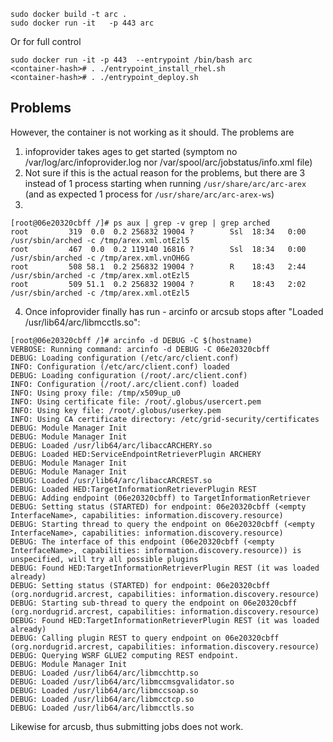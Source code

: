 ```
sudo docker build -t arc .
sudo docker run -it   -p 443 arc
```

Or for full control

```
sudo docker run -it -p 443  --entrypoint /bin/bash arc
<container-hash># . ./entrypoint_install_rhel.sh
<container-hash># . ./entrypoint_deploy.sh
```

## Problems 
However, the container is not working as it should. The problems are

1. infoprovider takes ages to get started (symptom no /var/log/arc/infoprovider.log nor /var/spool/arc/jobstatus/info.xml file)
2. Not sure if this is the actual reason for the problems, but there are 3 instead of 1 process starting when running ```/usr/share/arc/arc-arex``` (and as expected 1 process for ```/usr/share/arc/arc-arex-ws```)
3. 
```
[root@06e20320cbff /]# ps aux | grep -v grep | grep arched
root         319  0.0  0.2 256832 19004 ?        Ssl  18:34   0:00 /usr/sbin/arched -c /tmp/arex.xml.otEzl5
root         467  0.0  0.2 119140 16816 ?        Ssl  18:34   0:00 /usr/sbin/arched -c /tmp/arex.xml.vnOH6G
root         508 58.1  0.2 256832 19004 ?        R    18:43   2:44 /usr/sbin/arched -c /tmp/arex.xml.otEzl5
root         509 51.1  0.2 256832 19004 ?        R    18:43   2:02 /usr/sbin/arched -c /tmp/arex.xml.otEzl5
```

4. Once infoprovider finally has run - arcinfo or arcsub stops after "Loaded /usr/lib64/arc/libmcctls.so":

```
[root@06e20320cbff /]# arcinfo -d DEBUG -C $(hostname)
VERBOSE: Running command: arcinfo -d DEBUG -C 06e20320cbff
DEBUG: Loading configuration (/etc/arc/client.conf)
INFO: Configuration (/etc/arc/client.conf) loaded
DEBUG: Loading configuration (/root/.arc/client.conf)
INFO: Configuration (/root/.arc/client.conf) loaded
INFO: Using proxy file: /tmp/x509up_u0
INFO: Using certificate file: /root/.globus/usercert.pem
INFO: Using key file: /root/.globus/userkey.pem
INFO: Using CA certificate directory: /etc/grid-security/certificates
DEBUG: Module Manager Init
DEBUG: Module Manager Init
DEBUG: Loaded /usr/lib64/arc/libaccARCHERY.so
DEBUG: Loaded HED:ServiceEndpointRetrieverPlugin ARCHERY
DEBUG: Module Manager Init
DEBUG: Module Manager Init
DEBUG: Loaded /usr/lib64/arc/libaccARCREST.so
DEBUG: Loaded HED:TargetInformationRetrieverPlugin REST
DEBUG: Adding endpoint (06e20320cbff) to TargetInformationRetriever
DEBUG: Setting status (STARTED) for endpoint: 06e20320cbff (<empty InterfaceName>, capabilities: information.discovery.resource)
DEBUG: Starting thread to query the endpoint on 06e20320cbff (<empty InterfaceName>, capabilities: information.discovery.resource)
DEBUG: The interface of this endpoint (06e20320cbff (<empty InterfaceName>, capabilities: information.discovery.resource)) is unspecified, will try all possible plugins
DEBUG: Found HED:TargetInformationRetrieverPlugin REST (it was loaded already)
DEBUG: Setting status (STARTED) for endpoint: 06e20320cbff (org.nordugrid.arcrest, capabilities: information.discovery.resource)
DEBUG: Starting sub-thread to query the endpoint on 06e20320cbff (org.nordugrid.arcrest, capabilities: information.discovery.resource)
DEBUG: Found HED:TargetInformationRetrieverPlugin REST (it was loaded already)
DEBUG: Calling plugin REST to query endpoint on 06e20320cbff (org.nordugrid.arcrest, capabilities: information.discovery.resource)
DEBUG: Querying WSRF GLUE2 computing REST endpoint.
DEBUG: Module Manager Init
DEBUG: Loaded /usr/lib64/arc/libmcchttp.so
DEBUG: Loaded /usr/lib64/arc/libmccmsgvalidator.so
DEBUG: Loaded /usr/lib64/arc/libmccsoap.so
DEBUG: Loaded /usr/lib64/arc/libmcctcp.so
DEBUG: Loaded /usr/lib64/arc/libmcctls.so
```

Likewise for arcusb, thus submitting jobs does not work. 


